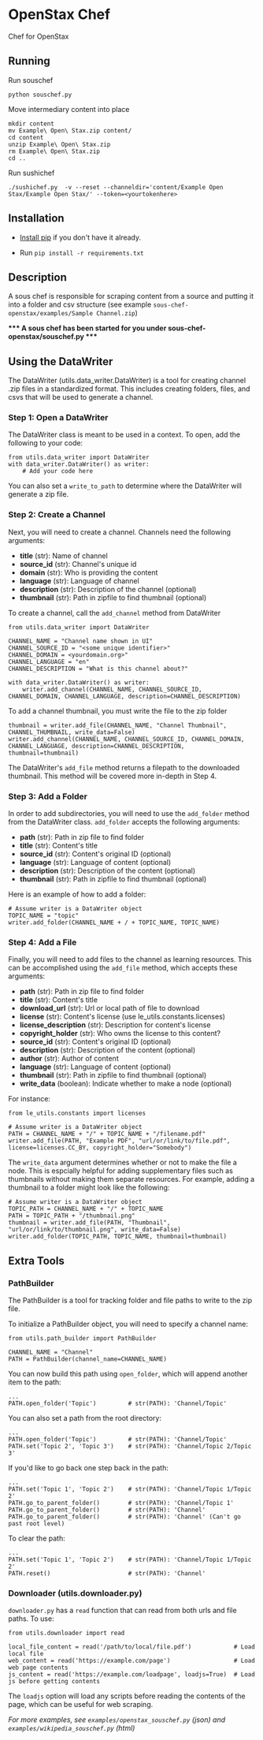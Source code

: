 # OpenStax Chef

Chef for OpenStax


## Running

Run souschef

    python souschef.py

Move intermediary content into place

    mkdir content
    mv Example\ Open\ Stax.zip content/
    cd content
    unzip Example\ Open\ Stax.zip
    rm Example\ Open\ Stax.zip
    cd ..

Run sushichef

    ./sushichef.py  -v --reset --channeldir='content/Example Open Stax/Example Open Stax/' --token=<yourtokenhere>



## Installation

* [Install pip](https://pypi.python.org/pypi/pip) if you don't have it already.

* Run `pip install -r requirements.txt`

## Description
A sous chef is responsible for scraping content from a source and putting it into a folder
and csv structure (see example `sous-chef-openstax/examples/Sample Channel.zip`)



__\*\*\* A sous chef has been started for you under sous-chef-openstax/souschef.py \*\*\*__



## Using the DataWriter

The DataWriter (utils.data_writer.DataWriter) is a tool for creating channel .zip files in a
standardized format. This includes creating folders, files, and csvs that will be used to
generate a channel.



### Step 1: Open a DataWriter

The DataWriter class is meant to be used in a context. To open, add the following to your code:

```
from utils.data_writer import DataWriter
with data_writer.DataWriter() as writer:
    # Add your code here
```

You can also set a `write_to_path` to determine where the DataWriter will generate a zip file.



### Step 2: Create a Channel

Next, you will need to create a channel. Channels need the following arguments:

  - __title__ (str): Name of channel
  - __source_id__ (str): Channel's unique id
  - __domain__ (str): Who is providing the content
  - __language__ (str): Language of channel
  - __description__ (str): Description of the channel (optional)
  - __thumbnail__ (str): Path in zipfile to find thumbnail (optional)

To create a channel, call the `add_channel` method from DataWriter

```
from utils.data_writer import DataWriter

CHANNEL_NAME = "Channel name shown in UI"
CHANNEL_SOURCE_ID = "<some unique identifier>"
CHANNEL_DOMAIN = <yourdomain.org>"
CHANNEL_LANGUAGE = "en"
CHANNEL_DESCRIPTION = "What is this channel about?"

with data_writer.DataWriter() as writer:
    writer.add_channel(CHANNEL_NAME, CHANNEL_SOURCE_ID, CHANNEL_DOMAIN, CHANNEL_LANGUAGE, description=CHANNEL_DESCRIPTION)
```

To add a channel thumbnail, you must write the file to the zip folder
```
thumbnail = writer.add_file(CHANNEL_NAME, "Channel Thumbnail", CHANNEL_THUMBNAIL, write_data=False)
writer.add_channel(CHANNEL_NAME, CHANNEL_SOURCE_ID, CHANNEL_DOMAIN, CHANNEL_LANGUAGE, description=CHANNEL_DESCRIPTION, thumbnail=thumbnail)
```

The DataWriter's `add_file` method returns a filepath to the downloaded thumbnail. This method will
be covered more in-depth in Step 4.



### Step 3: Add a Folder

In order to add subdirectories, you will need to use the `add_folder` method
from the DataWriter class. `add_folder` accepts the following arguments:

  - __path__ (str): Path in zip file to find folder
  - __title__ (str): Content's title
  - __source_id__ (str): Content's original ID (optional)
  - __language__ (str): Language of content (optional)
  - __description__ (str): Description of the content (optional)
  - __thumbnail__ (str): Path in zipfile to find thumbnail (optional)

Here is an example of how to add a folder:

```
# Assume writer is a DataWriter object
TOPIC_NAME = "topic"
writer.add_folder(CHANNEL_NAME + / + TOPIC_NAME, TOPIC_NAME)
```



### Step 4: Add a File

Finally, you will need to add files to the channel as learning resources.
This can be accomplished using the `add_file` method, which accepts these
arguments:

  - __path__ (str): Path in zip file to find folder
  - __title__ (str): Content's title
  - __download_url__ (str): Url or local path of file to download
  - __license__ (str): Content's license (use le_utils.constants.licenses)
  - __license_description__ (str): Description for content's license
  - __copyright_holder__ (str): Who owns the license to this content?
  - __source_id__ (str): Content's original ID (optional)
  - __description__ (str): Description of the content (optional)
  - __author__ (str): Author of content
  - __language__ (str): Language of content (optional)
  - __thumbnail__ (str): Path in zipfile to find thumbnail (optional)
  - __write_data__ (boolean): Indicate whether to make a node (optional)

For instance:

```
from le_utils.constants import licenses

# Assume writer is a DataWriter object
PATH = CHANNEL_NAME + "/" + TOPIC_NAME + "/filename.pdf"
writer.add_file(PATH, "Example PDF", "url/or/link/to/file.pdf", license=licenses.CC_BY, copyright_holder="Somebody")
```


The `write_data` argument determines whether or not to make the file a node.
This is espcially helpful for adding supplementary files such as thumbnails
without making them separate resources. For example, adding a thumbnail to a
folder might look like the following:

```
# Assume writer is a DataWriter object
TOPIC_PATH = CHANNEL_NAME + "/" + TOPIC_NAME
PATH = TOPIC_PATH + "/thumbnail.png"
thumbnail = writer.add_file(PATH, "Thumbnail", "url/or/link/to/thumbnail.png", write_data=False)
writer.add_folder(TOPIC_PATH, TOPIC_NAME, thumbnail=thumbnail)
```



## Extra Tools

### PathBuilder

The PathBuilder is a tool for tracking folder and file paths to write to the zip file.

To initialize a PathBuilder object, you will need to specify a channel name:

```
from utils.path_builder import PathBuilder

CHANNEL_NAME = "Channel"
PATH = PathBuilder(channel_name=CHANNEL_NAME)
```

You can now build this path using `open_folder`, which will append another item to the path:

```
...
PATH.open_folder('Topic')         # str(PATH): 'Channel/Topic'
```

You can also set a path from the root directory:
```
...
PATH.open_folder('Topic')         # str(PATH): 'Channel/Topic'
PATH.set('Topic 2', 'Topic 3')    # str(PATH): 'Channel/Topic 2/Topic 3'
```


If you'd like to go back one step back in the path:
```
...
PATH.set('Topic 1', 'Topic 2')    # str(PATH): 'Channel/Topic 1/Topic 2'
PATH.go_to_parent_folder()        # str(PATH): 'Channel/Topic 1'
PATH.go_to_parent_folder()        # str(PATH): 'Channel'
PATH.go_to_parent_folder()        # str(PATH): 'Channel' (Can't go past root level)
```

To clear the path:
```
...
PATH.set('Topic 1', 'Topic 2')    # str(PATH): 'Channel/Topic 1/Topic 2'
PATH.reset()                      # str(PATH): 'Channel'
```



### Downloader (utils.downloader.py)

`downloader.py` has a `read` function that can read from both urls and file paths.
To use:

```
from utils.downloader import read

local_file_content = read('/path/to/local/file.pdf')            # Load local file
web_content = read('https://example.com/page')                  # Load web page contents
js_content = read('https://example.com/loadpage', loadjs=True)  # Load js before getting contents

```

 The `loadjs` option will load any scripts before reading the contents of the page,
 which can be useful for web scraping.



_For more examples, see `examples/openstax_souschef.py` (json) and `examples/wikipedia_souschef.py` (html)_



